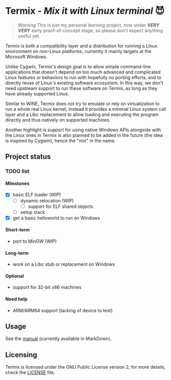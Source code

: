 Termix - *Mix it with Linux terminal* 😈
==================================

> *Warning*
> This is just my personal learning project, now under ***VERY VERY*** early proof-of-concept stage, so please don't expect anything useful yet.

Termix is both a compatibility layer and a distribution for running a Linux environment on non-Linux platforms,
currently it mainly targets at the Microsoft Windows.

Unlike Cygwin, Termix's design goal is to allow simple command-line applications that doesn't depend on too much advanced and complicated Linux features or behaviors to run with hopefully no porting efforts, and to directly reuse of Linux's existing software ecosystem. In this way, we don't need upstream support to run these software on Termix, as long as they have already supported Linux.

Similar to WINE, Termix does not try to emulate or rely on virtualization to run a whole real Linux kernel, instead it provides a minimal Linux system call layer and a Libc replacement to allow loading and executing the program directly and thus natively on supported machines.

Another highlight is support for using native Windows APIs alongside with the Linux ones in Termix is also planned to be added in the future (the idea is inspired by Cygwin), hence the "mix" in the name.

## Project status

### TODO list

#### Milestones

- [x] basic ELF loader (WIP)
    - [ ] dynamic relocation (WIP)
      - [ ] support for ELF shared objects
    - [ ] setup stack

- [x] get a basic helloworld to run on Windows

#### Short-term

* port to MinGW (WIP)

#### Long-term

* work on a Libc stub or replacement on Windows

#### Optional

* support for 32-bit x86 machines

#### Need help

* ARM/ARM64 support (lacking of device to test)

## Usage

See the [manual](MANUAL.md) (currently available in MarkDown).

## Licensing

Termix is licensed under the GNU Public License version 2, for more details, check the [LICENSE](LICENSE.txt) file.
